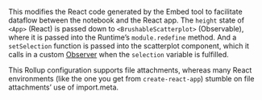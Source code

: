 This modifies the React code generated by the Embed tool to facilitate dataflow between the notebook and the React app. The `height` state of `<App>` (React) is passed down to `<BrushableScatterplot>` (Observable), where it is passed into the Runtime’s `module.redefine` method. And a `setSelection` function is passed into the scatterplot component, which it calls in a custom [Observer](https://github.com/observablehq/runtime#observers) when the `selection` variable is fulfilled.

This Rollup configuration supports file attachments, whereas many React environments (like the one you get from `create-react-app`) stumble on file attachments’ use of import.meta.